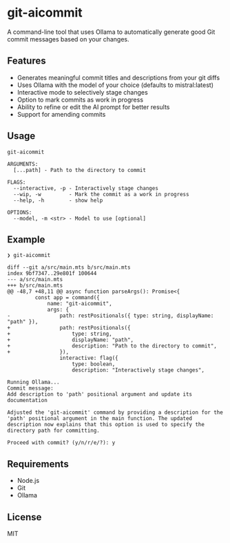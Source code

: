 # git-aicommit

A command-line tool that uses Ollama to automatically generate good Git commit messages based on your changes.

## Features

- Generates meaningful commit titles and descriptions from your git diffs
- Uses Ollama with the model of your choice (defaults to mistral:latest)
- Interactive mode to selectively stage changes
- Option to mark commits as work in progress
- Ability to refine or edit the AI prompt for better results
- Support for amending commits

## Usage

```
git-aicommit

ARGUMENTS:
  [...path] - Path to the directory to commit

FLAGS:
  --interactive, -p - Interactively stage changes
  --wip, -w         - Mark the commit as a work in progress
  --help, -h        - show help

OPTIONS:
  --model, -m <str> - Model to use [optional]
```

## Example

```
❯ git-aicommit

diff --git a/src/main.mts b/src/main.mts
index 9bf7347..29e801f 100644
--- a/src/main.mts
+++ b/src/main.mts
@@ -48,7 +48,11 @@ async function parseArgs(): Promise<{
         const app = command({
             name: "git-aicommit",
             args: {
-                path: restPositionals({ type: string, displayName: "path" }),
+                path: restPositionals({
+                    type: string,
+                    displayName: "path",
+                    description: "Path to the directory to commit",
+                }),
                 interactive: flag({
                     type: boolean,
                     description: "Interactively stage changes",

Running Ollama...
Commit message:
Add description to 'path' positional argument and update its documentation

Adjusted the 'git-aicommit' command by providing a description for the 'path' positional argument in the main function. The updated description now explains that this option is used to specify the directory path for committing.

Proceed with commit? (y/n/r/e/?): y
```

## Requirements

- Node.js
- Git
- Ollama

## License

MIT
